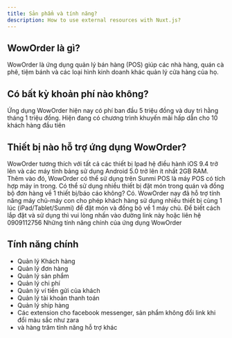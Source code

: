 ```yaml
---
title: Sản phẩm và tính năng?
description: How to use external resources with Nuxt.js?
---
```


## WowOrder là gì?
WowOrder là ứng dụng quản lý bán hàng (POS) giúp các nhà hàng, quán cà phê, tiệm bánh và các loại hình kinh doanh khác quản lý cửa hàng của họ.

## Có bất kỳ khoản phí nào không?
Ứng dụng WowOrder hiện nay có phí ban đầu 5 triệu đồng và duy trì hằng tháng 1 triệu đồng. Hiện đang có chương trình khuyến mãi hấp dẫn cho 10 khách hàng đầu tiên

## Thiết bị nào hỗ trợ ứng dụng WowOrder?
WowOrder tương thích với tất cả các thiết bị Ipad hệ điều hành iOS 9.4 trở lên và các máy tính bảng sử dụng Android 5.0 trở lên ít nhất 2GB RAM. Thêm vào đó, WowOrder có thể sử dụng trên Sunmi POS là máy POS có tích hợp máy in trong.
Có thể sử dụng nhiều thiết bị đặt món trong quán và đồng bộ đơn hàng về 1 thiết bị/báo cáo không?
Có. WowOrder nay đã hỗ trợ tính năng máy chủ-máy con cho phép khách hàng sử dụng nhiều thiết bị cùng 1 lúc (iPad/Tablet/Sunmi) để đặt món và đồng bộ về 1 máy chủ. Để biết cách lắp đặt và sử dụng thì vui lòng nhấn vào đường link này hoặc liên hệ 0909112756
Những tính năng chính của ứng dụng WowOrder

## Tính năng chính
- Quản lý Khách hàng
- Quản lý đơn hàng
- Quản lý sản phẩm
- Quản lý chi phí
- Quản lý ví tiền gửi của khách
- Quản lý tài khoản thanh toán
- Quản lý ship hàng
- Các extension cho facebook messenger, sản phẩm không đổi link khi đổi màu sắc như zara
- và hàng trăm tính năng hỗ trợ khác
